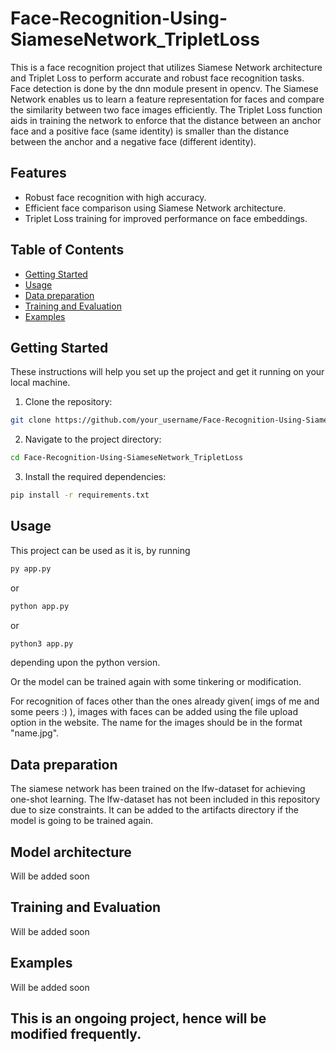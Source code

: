 # Face-Recognition-Using-SiameseNetwork_TripletLoss

<!-- ![Project Image](project_image.png) Replace with your project image if applicable -->

This is a face recognition project that utilizes Siamese Network architecture and Triplet Loss to perform accurate and robust face recognition tasks. Face detection is done by the dnn module present in opencv. The Siamese Network enables us to learn a feature representation for faces and compare the similarity between two face images efficiently. The Triplet Loss function aids in training the network to enforce that the distance between an anchor face and a positive face (same identity) is smaller than the distance between the anchor and a negative face (different identity).

## Features

- Robust face recognition with high accuracy.
- Efficient face comparison using Siamese Network architecture.
- Triplet Loss training for improved performance on face embeddings.

## Table of Contents <!-- Update with your project-specific content -->

- [Getting Started](#getting-started)
- [Usage](#usage)
- [Data preparation](#data-preparation)
- [Training and Evaluation](#training-and-evaluation)
- [Examples](#examples)

## Getting Started

These instructions will help you set up the project and get it running on your local machine.


1. Clone the repository:

```bash
git clone https://github.com/your_username/Face-Recognition-Using-SiameseNetwork_TripletLoss.git
```

2. Navigate to the project directory:
```bash
cd Face-Recognition-Using-SiameseNetwork_TripletLoss
```

3. Install the required dependencies:
```bash
pip install -r requirements.txt
```

## Usage
This project can be used as it is, by running 
```bash
py app.py
```
or 
```bash
python app.py
```
or 
```bash
python3 app.py
```
depending upon the python version.

Or the model can be trained again with some tinkering or modification.

For recognition of faces other than the ones already given( imgs of me and some peers :)  ), images with faces can be added using the file upload option in the website.
The name for the images should be in the format "name.jpg".

## Data preparation
The siamese network has been trained on the lfw-dataset for achieving one-shot learning. 
The lfw-dataset has not been included in this repository due to size constraints. It can be added to the artifacts directory if the model is going to be trained again.

## Model architecture
Will be added soon

## Training and Evaluation
Will be added soon

## Examples
Will be added soon

## This is an ongoing project, hence will be modified frequently.
